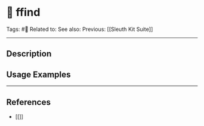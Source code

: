 # 💢 ffind
Tags: #💢
Related to: 
See also: 
Previous: [[Sleuth Kit Suite]]

---
## Description


## Usage Examples


---
## References
- [[]]